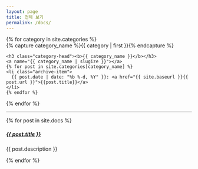 ```yaml
---
layout: page
title: 전체 보기
permalink: /docs/
---
```


<div id="archives">
{% for category in site.categories %}
  <div class="archive-group">
    {% capture category_name %}{{ category | first }}{% endcapture %}
    <div id="#{{ category_name | slugize }}"></div>
    <p></p>

    <h3 class="category-head"><b>{{ category_name }}</b></h3>
    <a name="{{ category_name | slugize }}"></a>
    {% for post in site.categories[category_name] %}
    <li class="archive-item">
      {{ post.date | date: "%b %-d, %Y" }}: <a href="{{ site.baseurl }}{{ post.url }}">{{post.title}}</a>
    </li>
    {% endfor %}
  </div>
{% endfor %}
</div>

<div class="section-index">
    <hr class="panel-line">
    {% for post in site.docs  %}        
    <div class="entry">
    <h5><a href="{{ post.url | prepend: site.baseurl }}">{{ post.title }}</a></h5>
    <p>{{ post.description }}</p>
    </div>{% endfor %}
</div>
